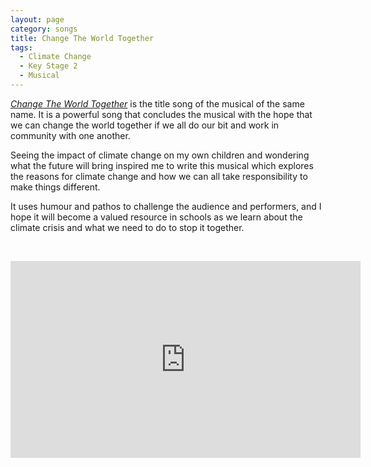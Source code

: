 ```yaml
---
layout: page
category: songs
title: Change The World Together
tags:
  - Climate Change
  - Key Stage 2
  - Musical
---
```

[*Change The World Together*](https://www.starshine.co.uk/change-the-world-together) is the title song of the musical of the same name. It is a powerful song that concludes the musical with the hope that we can change the world together if we all do our bit and work in community with one another.

Seeing the impact of climate change on my own children and wondering what the future will bring inspired me to write this musical which explores the reasons for climate change and how we can all take responsibility to make things different.

It uses humour and pathos to challenge the audience and performers, and I hope it will become a valued resource in schools as we learn about the climate crisis and what we need to do to stop it together.

&nbsp;
<iframe width="560" height="315" src="https://www.youtube.com/embed/MOn-bnS9B0k" frameborder="0" allow="accelerometer; autoplay; clipboard-write; encrypted-media; gyroscope; picture-in-picture" allowfullscreen></iframe>

&nbsp;